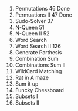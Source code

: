 1. Permutations 46 Done 
2. Permuations II 47 Done 
3. Sudo-Solver 37 
4. N-Queen 51
5. N-Queen II 52  
6. Word Search 
7. Word Search II 126 
8. Generate Parthesis 
9. Combination Sum  
10. Combinations Sum II 
11. WildCard Matching 
12. Rat in A maze 
13. Sum it up 
14. Funcky Chessboard 
15. Subsets I 
16. Subsets II 